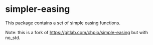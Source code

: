 # simpler-easing

This package contains a set of simple easing functions.

Note: this is a fork of https://gitlab.com/chpio/simple-easing but with no_std.
